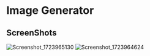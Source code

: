 # Image Generator

## ScreenShots

![Screenshot_1723965130](https://github.com/user-attachments/assets/7cc9e343-7d5e-42f6-aa9d-5751f84f6198)
![Screenshot_1723964624](https://github.com/user-attachments/assets/63388ac4-c9e4-469b-9885-51cab00fb9b7)

